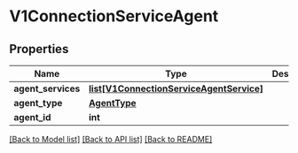 # V1ConnectionServiceAgent

## Properties
Name | Type | Description | Notes
------------ | ------------- | ------------- | -------------
**agent_services** | [**list[V1ConnectionServiceAgentService]**](V1ConnectionServiceAgentService.md) |  | 
**agent_type** | [**AgentType**](AgentType.md) |  | 
**agent_id** | **int** |  | 

[[Back to Model list]](../README.md#documentation-for-models) [[Back to API list]](../README.md#documentation-for-api-endpoints) [[Back to README]](../README.md)

